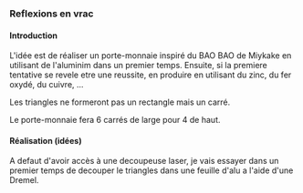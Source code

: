 ### Reflexions en vrac

#### Introduction

L'idée est de réaliser un porte-monnaie inspiré du BAO BAO de Miykake en utilisant de l'aluminim dans un premier temps. Ensuite, si la premiere tentative se revele etre une reussite, en produire en utilisant du zinc, du fer oxydé, du cuivre, ...

Les triangles ne formeront pas un rectangle mais un carré.

Le porte-monnaie fera 6 carrés de large pour 4 de haut.

#### Réalisation (idées)

A defaut d'avoir accès à une decoupeuse laser, je vais essayer dans un premier temps de decouper le triangles dans une feuille d'alu a l'aide d'une Dremel.
